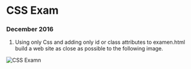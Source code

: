 # CSS Exam
### December 2016


1. Using only Css and adding only id or class attributes to examen.html build a web site as close as possible to the following image.


![CSS Examn ](https://github.com/pekechis/teaching_examples/blob/master/CSS/EX_CSS_14122016/ejercicio.png "Exam 14-12-2016")

